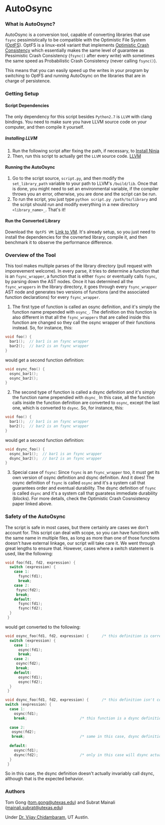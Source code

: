 # AutoOsync #
### What is AutoOsync? ###
AutoOsync is a conversion tool, capable of converting libraries that use `fsync` pessimistically to be compatible with the Optimistic File System ([OptFS](https://github.com/utsaslab/optfs)). 
OptFS is a linux-ext4 variant that implements [Optimistic Crash Consistency](http://research.cs.wisc.edu/adsl/Publications/optfs-sosp13.pdf) which essentially makes the same level of guarantee as Pessimistic Crash Consistency (`fsync()` after every write) with sometimes the same speed as Probabilistic Crash Consistency (never calling `fsync()`).

This means that you can easily speed up the writes in your program by switching to OptFS and running AutoOsync on the libraries that are in charge of persistence.

### Getting Setup ###
#### Script Dependencies ####
The only dependency for this script besides `Python2.7` is `LLVM` with clang bindings. You need to make sure you have LLVM source code on your computer, and then compile it yourself. 
##### Installing LLVM #####
1. Run the following script after fixing the path, if necessary, to [Install Ninja](https://github.com/JDevlieghere/dotfiles/blob/master/installers/ninja.sh)
1. Then, run this script to actually get the `LLVM` source code. [LLVM](https://github.com/JDevlieghere/dotfiles/blob/master/installers/llvm.sh)

#### Running the AutoOsync ####
1. Go to the script source, `script.py`, and then modify the `set_library_path` variable to your path to LLVM's `/build/lib`.
Once that is done, you might need to set an environmental variable, if the compiler throws you an error, otherwise, you are done and the script can be run.
1. To run the script, you just type `python script.py /path/to/library` and the script should run and modify everything in a new directory `<library_name>_`.
That's it!

#### Run the Converted Library ####
Download the` OptFS VM`: [Link to VM](http://pages.cs.wisc.edu/~vijayc/optfs-vm.tar.gz).
It's already setup, so you just need to install the dependencies for the covnerted library, compile it, and then benchmark it to observe the performance difference.

### Overview of the Tool ###
This tool makes multiple parses of the library directory (pull request with imporevement welcome).
In every parse, it tries to determine a function that is an `fsync_wrapper`, a function that is either `fsync` or eventually calls `fsync`, by parsing down the AST nodes.
Once it has determined all the `fsync_wrappers` in the library directory, it goes through every `fsync_wrapper` AST node and generates two versions of functions (and the associated function declarations) for every `fsync_wrapper`.
1. The first type of function is called an osync definition, and it's simply the function name prepended with `osync_`. The definition on this function is also different in that all the `fsync_wrappers` that are called inside this function are changed so they call the osync wrapper of their functions instead. So, for instance, this:
```C
void foo() {
  bar1();  // bar1 is an fsync wrapper
  bar2();  // bar2 is an fsync wrapper
}

```
would get a second function definition:
```C
void osync_foo() {
  osync_bar1();
  osync_bar2();
}
```
2. The second type of function is called a dsync definition and it's simply the function name prependied with `dsync_`
In this case, all the function calls inside the function definition are converted to `osync`, except the last one, which is converted to `dsync`. So, for instance, this:
```C
void foo() {
  bar1();  // bar1 is an fsync wrapper
  bar2();  // bar2 is an fsync wrapper
}

```
would get a second function definition:
```C
void dsync_foo() {
  osync_bar1();  // bar1 is an fsync wrapper
  dsync_bar2();  // bar2 is an fsync wrapper
}

```
3. Special case of `fsync`: Since `fsync` is an `fsync_wrapper` too, it must get its own version of osync definition and dsync definition. And it does! The osync definition of `fsync` is called `osync` and it's a system call that guarantees order and eventual durability. The dsync definition of `fsync` is called `dsync` and it's a system call that guaratess immediate durability (blocks). For more details, check the Optimistic Crash Cosnsistency paper linked above.
### Safety of the AutoOsync ###
The script is safe in most cases, but there certainly are cases we don't account for.
This script can deal with scope, so you can have functions with the same name in multiple files, as long as more than one of those functions doesn't have external linkage, our script will take care it. We went through great lengths to ensure that.
However, cases where a switch statement is used, like the following:
```C
void foo(fd1, fd2, expression) {
  switch (expression) {
    case 1:
      fsync(fd1);
      break;
    case 2:
     fsync(fd2);
     break;
    default:
      fsync(fd1);
      fsync(fd2);
  }
 }
```
would get converted to the following:
```C
void osync_foo(fd1, fd2, expression) {      /* this definition is correct */
  switch (expression) {
    case 1:
      osync(fd1);
      break;
    case 2:
     osync(fd2);
     break;
    default:
      osync(fd1);
      osync(fd2);
  }
 }

void dsync_foo(fd1, fd2, expression) {      /* this definition isn't corrrect */
switch (expression) {
  case 1:
    osync(fd1);                      
    break;                        /* this function is a dsync definition, yet it doesn't ever call dsync if case 1 is called */
    
  case 2:
   osync(fd2);
   break;                         /* same in this case, dsync definitions should call dsync before they return */
 
  default:
    osync(fd1);
    dsync(fd2);                   /* only in this case will dsync actually be invoked before the function returns */
  }
 }
```
So in this case, the dsync definition doesn't actually invariably call dsync, although that is the expected behavior.
### Authors ###
Tom Gong (tom.gong@utexas.edu) and Subrat Mainali (mainali.subrat@utexas.edu)

Under [Dr. Vijay Chidambaram](http://www.cs.utexas.edu/~vijay/), UT Austin.
